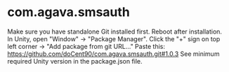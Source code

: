 # com.agava.smsauth
 
Make sure you have standalone Git installed first. Reboot after installation.
In Unity, open "Window" -> "Package Manager".
Click the "+" sign on top left corner -> "Add package from git URL..."
Paste this: https://github.com/doCent90/com.agava.smsauth.git#1.0.3
See minimum required Unity version in the package.json file.
